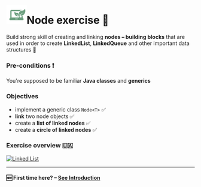 # <img src="https://raw.githubusercontent.com/bobocode-projects/resources/master/image/logo_transparent_background.png" height=50/>Node exercise :muscle:

Build strong skill of creating and linking **nodes – building blocks** that are used in order to create **LinkedList**, **LinkedQueue** and other
important data structures 💪

### Pre-conditions ❗
You're supposed to be familiar **Java classes** and **generics**

### Objectives
* implement a generic class `Node<T>` ✅
* **link** two node objects ✅
* create a **list of linked nodes** ✅
* create a **circle of linked nodes** ✅

### Exercise overview 🇺🇦
[![Linked List](https://yt-embed.herokuapp.com/embed?v=Ot5ma8NXcS0)](https://youtu.be/Ot5ma8NXcS0)

---
#### 🆕 First time here? – [See Introduction](https://github.com/bobocode-projects/java-fundamentals-course/tree/main/0-0-intro#introduction)